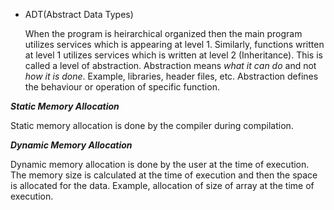 * ADT(Abstract Data Types)
  
  When the program is heirarchical organized then the main program utilizes services which is appearing at level 1. Similarly, functions written at level 1 utilizes services which is written at level 2 (Inheritance). This is called a level of abstraction. Abstraction means *what it can do* and not *how it is done*. Example, libraries, header files, etc. Abstraction defines the behaviour or operation of specific function.  


***Static Memory Allocation***

  Static memory allocation is done by the compiler during compilation.
 
***Dynamic Memory Allocation***

  Dynamic memory allocation is done by the user at the time of execution. The memory size is calculated at the time of execution and then the space is allocated for the data. Example, allocation of size of array at the time of execution.
